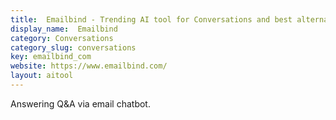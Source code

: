 ```yaml
---
title:  Emailbind - Trending AI tool for Conversations and best alternatives
display_name:  Emailbind
category: Conversations
category_slug: conversations
key: emailbind_com
website: https://www.emailbind.com/
layout: aitool
---
```


Answering Q&A via email chatbot.
